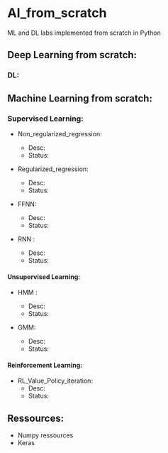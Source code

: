# AI_from_scratch
ML and DL labs implemented from scratch in Python

## Deep Learning from scratch:
### DL:

## Machine Learning from scratch:
### Supervised Learning:
- Non_regularized_regression: 
  - Desc:
  - Status: 
  
- Regularized_regression:
  - Desc:
  - Status:
  
- FFNN:
  - Desc:
  - Status:
  
- RNN :
  - Desc:
  - Status:
  
#### Unsupervised Learning:
- HMM :
  - Desc:
  - Status:
  
- GMM:
  - Desc:
  - Status:

#### Reinforcement Learning:
- RL_Value_Policy_iteration:
  - Desc:
  - Status:

## Ressources:
- Numpy ressources
- Keras
